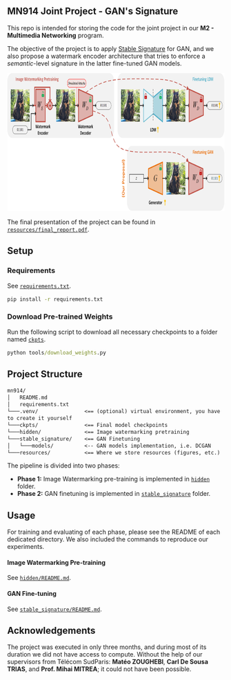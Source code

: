 MN914 Joint Project - GAN's Signature
------

This repo is intended for storing the code for the joint project in our **M2 - Multimedia Networking** program.

The objective of the project is to apply [Stable Signature](https://ai.meta.com/blog/stable-signature-watermarking-generative-ai/)
for GAN, and we also propose a watermark encoder architecture that tries to enforce a _semantic_-level signature in
the latter fine-tuned GAN models.

<p align="center">
<img src="resources/stable_signature_vs_gan_signature.png" height="320"/>
</p>

The final presentation of the project can be found in [`resources/final_report.pdf`](resources/final_report.pdf).

## Setup

### Requirements

See [`requirements.txt`](requirements.txt).

```cmd
pip install -r requirements.txt
```

### Download Pre-trained Weights

Run the following script to download all necessary checkpoints to a folder named [`ckpts`](ckpts).

```cmd
python tools/download_weights.py
```

## Project Structure

```
mn914/
│   README.md
│   requirements.txt
└───.venv/               <== (optional) virtual environment, you have to create it yourself
└───ckpts/               <== Final model checkpoints
└───hidden/              <== Image watermarking pretraining
└───stable_signature/    <== GAN Finetuning
│   └───models/          <-- GAN models implementation, i.e. DCGAN
└───resources/           <== Where we store resources (figures, etc.)
```

The pipeline is divided into two phases:
- **Phase 1:** Image Watermarking pre-training is implemented in [`hidden`](hidden) folder.
- **Phase 2:** GAN finetuning is implemented in [`stable_signature`](stable_signature) folder.

## Usage

For training and evaluating of each phase, please see the README of each dedicated directory.
We also included the commands to reproduce our experiments.

#### Image Watermarking Pre-training

See [`hidden/README.md`](hidden/README.md).

#### GAN Fine-tuning

See [`stable_signature/README.md`](stable_signature/README.md).

## Acknowledgements

The project was executed in only three months, and during most of its duration we did not have access to compute.
Without the help of our supervisors from Télécom SudParis:
**Matéo ZOUGHEBI**, **Carl De Sousa TRIAS**, and **Prof. Mihai MITREA**;
it could not have been possible.
